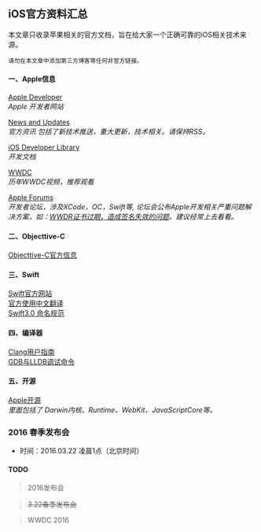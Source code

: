 ## iOS官方资料汇总

本文章只收录苹果相关的官方文档，旨在给大家一个正确可靠的iOS相关技术来源。  

    请勿在本文章中添加第三方博客等任何非官方链接。


#### 一、Apple信息
 [Apple Developer](https://developer.apple.com)  
 *Apple 开发者网站*  

 [News and Updates](https://developer.apple.com/news/)  
  *官方资讯 包括了新技术推送，重大更新，技术相关。请保持RSS。*  

 [iOS Developer Library](https://developer.apple.com/library/ios/navigation/)  
 *开发文档*  

 [WWDC](https://developer.apple.com/videos/)  
  *历年WWDC视频，推荐观看*  

  [Apple Forums](https://forums.developer.apple.com/welcome)  
  *开发者论坛，涉及XCode，OC，Swift等, 论坛会公布Apple开发相关严重问题解决方案，如：[WWDR证书过期，造成签名失效的问题](https://forums.developer.apple.com/message/116171)。建议经常上去看看。*

#### 二、Objecttive-C
[Objecttive-C官方信息](https://developer.apple.com/library/mac/documentation/Cocoa/Conceptual/ProgrammingWithObjectiveC/RevisionHistory.html#//apple_ref/doc/uid/TP40011210-CH99-SW1)  

#### 三、Swift
[Swift官方网站](https://swift.org)  
[官方使用中文翻译](https://github.com/numbbbbb/the-swift-programming-language-in-chinese)  
[Swift3.0 命名规范](https://swift.org/documentation/api-design-guidelines/)

#### 四、编译器
[Clang用户指南](http://clang.llvm.org/docs/UsersManual.html)  
[GDB与LLDB调试命令](http://lldb.llvm.org/lldb-gdb.html)

#### 五、开源
[Apple开源](https://opensource.apple.com)  
*里面包括了 Darwin内核、Runtime、WebKit、JavaScriptCore等。*

### 2016 春季发布会

* 时间：2016.03.22 凌晨1点（北京时间）

#### TODO
> 2016发布会  

> ~~3.22春季发布会~~  

> WWDC 2016
